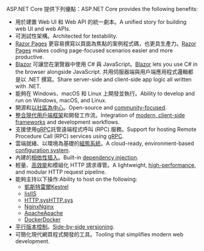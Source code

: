 <span data-ttu-id="56161-101">ASP.NET Core 提供下列優點：</span><span class="sxs-lookup"><span data-stu-id="56161-101">ASP.NET Core provides the following benefits:</span></span>

* <span data-ttu-id="56161-102">用於建置 Web UI 和 Web API 的統一劇本。</span><span class="sxs-lookup"><span data-stu-id="56161-102">A unified story for building web UI and web APIs.</span></span>
* <span data-ttu-id="56161-103">可測試性架構。</span><span class="sxs-lookup"><span data-stu-id="56161-103">Architected for testability.</span></span>
* <span data-ttu-id="56161-104">[Razor Pages](xref:razor-pages/index) 更容易撰寫以頁面為焦點的案例程式碼，也更具生產力。</span><span class="sxs-lookup"><span data-stu-id="56161-104">[Razor Pages](xref:razor-pages/index) makes coding page-focused scenarios easier and more productive.</span></span>
* <span data-ttu-id="56161-105">[Blazor](xref:blazor/index) 可讓您在瀏覽器中使用 C# 與 JavaScript。</span><span class="sxs-lookup"><span data-stu-id="56161-105">[Blazor](xref:blazor/index) lets you use C# in the browser alongside JavaScript.</span></span> <span data-ttu-id="56161-106">共用伺服器端與用戶端應用程式邏輯都是以 .NET 撰寫。</span><span class="sxs-lookup"><span data-stu-id="56161-106">Share server-side and client-side app logic all written with .NET.</span></span>
* <span data-ttu-id="56161-107">能夠在 Windows、macOS 和 Linux 上開發並執行。</span><span class="sxs-lookup"><span data-stu-id="56161-107">Ability to develop and run on Windows, macOS, and Linux.</span></span>
* <span data-ttu-id="56161-108">開源和[以社區為中心](https://live.asp.net/)。</span><span class="sxs-lookup"><span data-stu-id="56161-108">Open-source and [community-focused](https://live.asp.net/).</span></span>
* <span data-ttu-id="56161-109">[整合現代用戶端框架](xref:blazor/index)和開發工作流。</span><span class="sxs-lookup"><span data-stu-id="56161-109">Integration of [modern, client-side frameworks](xref:blazor/index) and development workflows.</span></span>
* <span data-ttu-id="56161-110">支援使用[gRPC](xref:grpc/index)託管遠端程式呼叫 (RPC) 服務。</span><span class="sxs-lookup"><span data-stu-id="56161-110">Support for hosting Remote Procedure Call (RPC) services using [gRPC](xref:grpc/index).</span></span>
* <span data-ttu-id="56161-111">雲端就緒、以環境為基礎的[組態系統](xref:fundamentals/configuration/index)。</span><span class="sxs-lookup"><span data-stu-id="56161-111">A cloud-ready, environment-based [configuration system](xref:fundamentals/configuration/index).</span></span>
* <span data-ttu-id="56161-112">內建的[相依性插入](xref:fundamentals/dependency-injection)。</span><span class="sxs-lookup"><span data-stu-id="56161-112">Built-in [dependency injection](xref:fundamentals/dependency-injection).</span></span>
* <span data-ttu-id="56161-113">輕量、[高效能](https://github.com/aspnet/benchmarks)和模組化 HTTP 請求導管。</span><span class="sxs-lookup"><span data-stu-id="56161-113">A lightweight, [high-performance](https://github.com/aspnet/benchmarks), and modular HTTP request pipeline.</span></span>
* <span data-ttu-id="56161-114">能夠主持以下操作:</span><span class="sxs-lookup"><span data-stu-id="56161-114">Ability to host on the following:</span></span>
  * [<span data-ttu-id="56161-115">凱斯特雷爾</span><span class="sxs-lookup"><span data-stu-id="56161-115">Kestrel</span></span>](xref:fundamentals/servers/kestrel)
  * [<span data-ttu-id="56161-116">Iis</span><span class="sxs-lookup"><span data-stu-id="56161-116">IIS</span></span>](xref:host-and-deploy/iis/index)
  * [<span data-ttu-id="56161-117">HTTP.sys</span><span class="sxs-lookup"><span data-stu-id="56161-117">HTTP.sys</span></span>](xref:fundamentals/servers/httpsys)
  * [<span data-ttu-id="56161-118">Nginx</span><span class="sxs-lookup"><span data-stu-id="56161-118">Nginx</span></span>](xref:host-and-deploy/linux-nginx)
  * [<span data-ttu-id="56161-119">Apache</span><span class="sxs-lookup"><span data-stu-id="56161-119">Apache</span></span>](xref:host-and-deploy/linux-apache)
  * [<span data-ttu-id="56161-120">Docker</span><span class="sxs-lookup"><span data-stu-id="56161-120">Docker</span></span>](xref:host-and-deploy/docker/index)
* <span data-ttu-id="56161-121">[平行版本控制](/dotnet/standard/choosing-core-framework-server#a-need-for-side-by-side-of-net-versions-per-application-level)。</span><span class="sxs-lookup"><span data-stu-id="56161-121">[Side-by-side versioning](/dotnet/standard/choosing-core-framework-server#a-need-for-side-by-side-of-net-versions-per-application-level).</span></span>
* <span data-ttu-id="56161-122">可簡化現代網頁程式開發的工具。</span><span class="sxs-lookup"><span data-stu-id="56161-122">Tooling that simplifies modern web development.</span></span>
